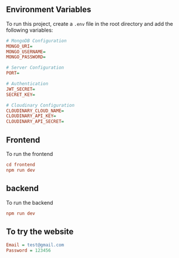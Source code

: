 ## Environment Variables

To run this project, create a `.env` file in the root directory and add the following variables:

```ini
# MongoDB Configuration
MONGO_URI=
MONGO_USERNAME=
MONGO_PASSWORD=

# Server Configuration
PORT=

# Authentication
JWT_SECRET=
SECRET_KEY=

# Cloudinary Configuration
CLOUDINARY_CLOUD_NAME=
CLOUDINARY_API_KEY=
CLOUDINARY_API_SECRET=
```

## Frontend

To run the frontend

```ini
cd frontend
npm run dev
```

## backend

To run the backend

```ini
npm run dev
```

## To try the website 
```ini
Email = test@gmail.com
Password = 123456
```







